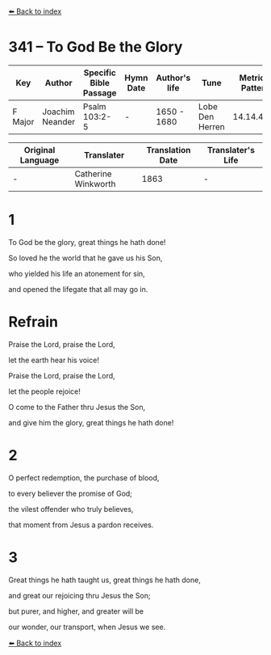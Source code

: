 [⬅️ Back to index](../README.md)

# 341 – To God Be the Glory

Key | Author   | Specific Bible Passage     |Hymn Date |Author's life |Tune |Metrical Pattern   |Composer/Source                                                                                        
-- | --------- | ---------------------------|----------|--------------|-----|-------------------|-------------   
F Major  | Joachim Neander      | Psalm 103:2-5 | -  | 1650 - 1680 | Lobe Den Herren | 14.14.4.7.8 | Chorale Book for England, 1863 

Original Language | Translater | Translation Date   | Translater's Life     
----------------- | --------- | --------------------|-------------   
\-  | Catherine Winkworth      | 1863 | -  | 1827 - 1878 



# 1

To God be the glory, great things he hath done!

So loved he the world that he gave us his Son,

who yielded his life an atonement for sin,

and opened the lifegate that all may go in.



# Refrain

Praise the Lord, praise the Lord,

let the earth hear his voice!

Praise the Lord, praise the Lord,

let the people rejoice!

O come to the Father thru Jesus the Son,

and give him the glory, great things he hath done!



# 2

O perfect redemption, the purchase of blood,

to every believer the promise of God;

the vilest offender who truly believes,

that moment from Jesus a pardon receives.



# 3

Great things he hath taught us, great things he hath done,

and great our rejoicing thru Jesus the Son;

but purer, and higher, and greater will be

our wonder, our transport, when Jesus we see.

[⬅️ Back to index](../README.md)
